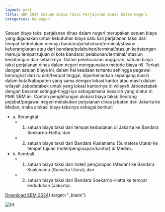 ```yaml
---
layout: post
title: SBM 2024 Satuan Biaya Taksi Perjalanan Dinas Dalam Negeri
categories: keuangan
---
```


Satuan biaya taksi perjalanan dinas dalam negeri merupakan satuan biaya yang digunakan untuk kebutuhan biaya satu kali perjalanan taksi dari tempat kedudukan menuju bandara/pelabuhan/terminal/stasiun keberangkatan atau dari bandara/pelabuhan/terminal/stasiun kedatangan menuju tempat tujuan di kota bandara/ pelabuhan/terminal/ stasiun kedatangan dan sebaliknya. Dalam pelaksanaan anggaran, satuan biaya taksi perjalanan dinas dalam negeri menggunakan metode biaya riil. Terkait dengan satuan biaya ini, dalam hal keadaan tertentu sehingga pegawai berangkat dari rumah/tempat tinggal, diperkenankan sepanjang masih dalam kota/kabupaten yang sama dengan lokasi kantor atau masih dalam wilayah Jabodetabek untuk yang lokasi kantornya di wilayah Jabodetabek dengan besaran setinggi-tingginya sebagaimana besaran yang diatur di PMK SBM ini. Contoh penghitungan alokasi biaya taksi: Seorang pejabat/pegawai negeri melakukan perjalanan dinas jabatan dari Jakarta ke Medan, maka alokasi biaya taksinya sebagai berikut:
- a. Berangkat
   - 1) satuan biaya taksi dari tempat kedudukan di Jakarta ke Bandara Soekarno-Hatta; dan
   - 2) satuan biaya taksi dari Bandara Kualanamu (Sumatera Utara) ke tempat tujuan (hotel/penginapan/kantor) di Medan.
- b. Kembali
   - 1) satuan biaya taksi dari hotel/ penginapan (Medan) ke Bandara Kualanamu (Sumatra Utara); dan
   - 2) satuan biaya taksi dari Bandara Soekarno-Hatta ke tempat kedudukan (Jakarta).

[Download SBM 2024](https://jdih.kemenkeu.go.id/download/8be2507a-7c39-480f-b271-88e74e59e272/2023pmkeuangan049.pdf){:target="_blank"}

![h1](https://blogger.googleusercontent.com/img/b/R29vZ2xl/AVvXsEgVUf18QlUtW8qgnV6YzGJJtzfQirK1EtDxyqqqrakrj30Rb4G1lKiC_NK3GdhC6tA8J-WaK2sO5_EUbB0x9_g86oPqoVsf03UvqujvD5jdOafbbEGRR_gNCwFW6diGLczOOE2016fpcCyaAdtNbEfEkfg2WobH1Y2RQK27jklliXJZQQ/s1600/SBM_2024_2_Page_26.jpg)